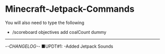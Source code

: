 # Minecraft-Jetpack-Commands
You will also need to type the following
- /scoreboard objectives add coalCount dummy
-----------------------------------------------------
-*-CHANGELOG-*-
■UPDT#1:
-Added Jetpack Sounds
